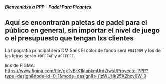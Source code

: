 ***Bienvenidxs a PPP - Padel Para Picantes***
## Aquí se encontrarán paletas de padel para el público en general, sin importar el nivel de juego o el presupuesto que tengan lxs clientes 

La tipografía principal será DM Sans
El color de fondo será `#041989` y los de las letras serán `#DFFF4F` y `#FFFFFF`.

link de FIGMA: https://www.figma.com/file/gkTvBrX1kIapkmUrdZlwst/Proyecto-PPP?type=design&node-id=0-1&mode=design&t=j1zWUHk25X2hcy0W-0